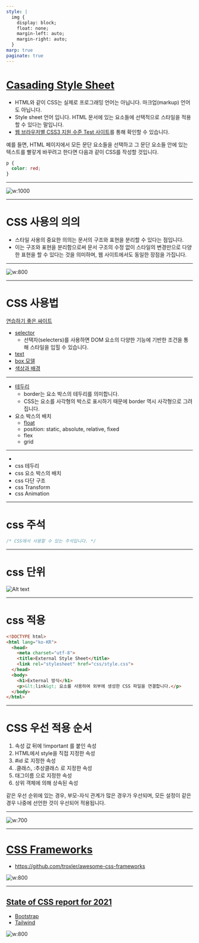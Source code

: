 ```yaml
---
style: |
  img {
    display: block;
    float: none;
    margin-left: auto;
    margin-right: auto;
  }
marp: true
paginate: true
---
```

# [Casading Style Sheet](https://developer.mozilla.org/ko/docs/Learn/Getting_started_with_the_web/CSS_basics)
- HTML와 같이 CSS는 실제로 프로그래밍 언어는 아닙니다. 마크업(markup) 언어 도 아닙니다.
- Style sheet 언어 입니다. HTML 문서에 있는 요소들에 선택적으로 스타일을 적용할 수 있다는 말입니다.
- [웹 브라우저별 CSS3 지원 수준 Test 사이트](https://css3test.com/)를 통해 확인할 수 있습니다.

예를 들면, HTML 페이지에서 모든 문단 요소들을 선택하고 그 문단 요소들 안에 있는 텍스트를 빨갛게 바꾸려고 한다면 다음과 같이 CSS를 작성할 것입니다.
```css
p {
  color: red;
}
```

---
![w:1000](./img/image.png)

---
# CSS 사용의 의의
- 스타일 사용의 중요한 의의는 문서의 구조와 표현을 분리할 수 있다는 점입니다.
- 이는 구조와 표현을 분리함으로써 문서 구조의 수정 없이 스타일의 변경만으로 다양한 표현을 할 수 있다는 것을 의미하며, 웹 사이트에서도 동일한 장점을 가집니다.

---
![w:800](./img/image-1.png)

---
# CSS 사용법
[연습하기 좋은 싸이트](https://flukeout.github.io/)
- [selector](./selector.md)
  - 선택자(selecters)를 사용하면 DOM 요소의 다양한 기능에 기반한 조건을 통해 스타일을 입힐 수 있습니다.
- [text](./text.md)
- [box 모델](./box.md)
- [색상과 배경](./color.md)

---
- [테두리](./border.md)
  - border는 요소 박스의 테두리를 의미합니다.
  - CSS는 요소를 사각형의 박스로 표시하기 때문에 border 역시 사각형으로 그려집니다.
- 요소 박스의 배치
  - [float](./float.md)
  - position: static, absolute, relative, fixed
  - flex
  - grid


---
- 
- css 테두리
- css 요소 박스의 배치
- css 다단 구조
- css Transform
- css Animation


---
# css 주석
```css
/* CSS에서 사용할 수 있는 주석입니다. */
```

---
# css 단위
![Alt text](./img/image-2.png)

---
# css 적용 
```html
<!DOCTYPE html>
<html lang="ko-KR">
  <head>
    <meta charset="utf-8">
    <title>External Style Sheet</title>
    <link rel="stylesheet" href="css/style.css">
  </head>
  <body>
    <h1>External 방식</h1>
    <p>&lt;link&gt; 요소를 사용하여 외부에 생성한 CSS 파일을 연결합니다.</p>
  </body>
</html>
```

---
# CSS 우선 적용 순서 
1. 속성 값 뒤에 !important 를 붙인 속성
2. HTML에서 style을 직접 지정한 속성
3. #id 로 지정한 속성
4. .클래스, :추상클래스 로 지정한 속성
5. 태그이름 으로 지정한 속성
6. 상위 객체에 의해 상속된 속성

같은 우선 순위에 있는 경우, 부모-자식 관계가 많은 경우가 우선되며, 모든 설정이 같은 경우 나중에 선언한 것이 우선되어 적용됩니다.

---
![w:700](./img/image-3.png)

---
# [CSS Frameworks](https://hackr.io/blog/best-css-frameworks)
- https://github.com/troxler/awesome-css-frameworks

![w:800](./img/image-4.png)

---
## [State of CSS report for 2021](https://2021.stateofcss.com/en-US/technologies/css-frameworks/)
- [Bootstrap](https://getbootstrap.com/docs/3.4/)
- [Tailwind](https://tailwindcss.com/)

![w:800](./img/image-5.png)



